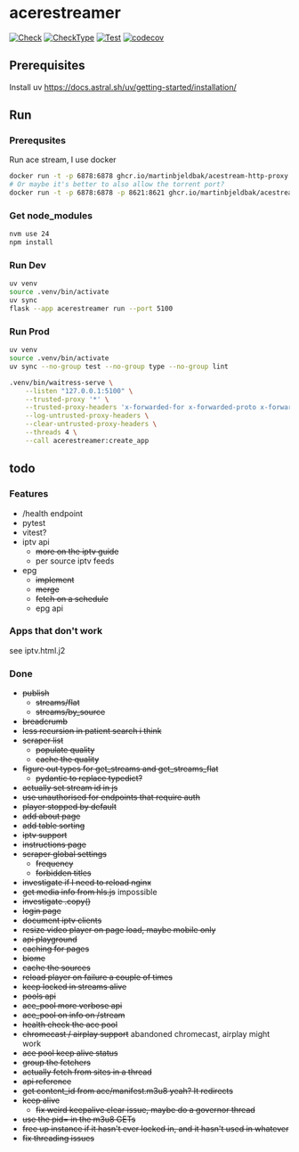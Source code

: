 # acerestreamer

[![Check](https://github.com/kism/AceReStreamer/actions/workflows/check.yml/badge.svg)](https://github.com/kism/AceReStreamer/actions/workflows/check.yml)
[![CheckType](https://github.com/kism/AceReStreamer/actions/workflows/check_types.yml/badge.svg)](https://github.com/kism/AceReStreamer/actions/workflows/check_types.yml)
[![Test](https://github.com/kism/AceReStreamer/actions/workflows/test.yml/badge.svg)](https://github.com/kism/AceReStreamer/actions/workflows/test.yml)
[![codecov](https://codecov.io/gh/kism/AceReStreamer/graph/badge.svg?token=FPGDA0ODT7)](https://codecov.io/gh/kism/AceReStreamer)

## Prerequisites

Install uv <https://docs.astral.sh/uv/getting-started/installation/>

## Run

### Prerequsites

Run ace stream, I use docker

```bash
docker run -t -p 6878:6878 ghcr.io/martinbjeldbak/acestream-http-proxy
# Or maybe it's better to also allow the torrent port?
docker run -t -p 6878:6878 -p 8621:8621 ghcr.io/martinbjeldbak/acestream-http-proxy
```

### Get node_modules

```bash
nvm use 24
npm install
```

### Run Dev

```bash
uv venv
source .venv/bin/activate
uv sync
flask --app acerestreamer run --port 5100
```

### Run Prod

```bash
uv venv
source .venv/bin/activate
uv sync --no-group test --no-group type --no-group lint

.venv/bin/waitress-serve \
    --listen "127.0.0.1:5100" \
    --trusted-proxy '*' \
    --trusted-proxy-headers 'x-forwarded-for x-forwarded-proto x-forwarded-port' \
    --log-untrusted-proxy-headers \
    --clear-untrusted-proxy-headers \
    --threads 4 \
    --call acerestreamer:create_app
```

## todo

### Features

- /health endpoint
- pytest
- vitest?
- iptv api
  - ~~more on the iptv guide~~
  - per source iptv feeds
- epg
  - ~~implement~~
  - ~~merge~~
  - ~~fetch on a schedule~~
  - epg api

### Apps that don't work

see iptv.html.j2

### Done

- ~~publish~~
  - ~~streams/flat~~
  - ~~streams/by_source~~
- ~~breadcrumb~~
- ~~less recursion in patient search i think~~
- ~~scraper list~~
  - ~~populate quality~~
  - ~~cache the quality~~
- ~~figure out types for get_streams and get_streams_flat~~
  - ~~pydantic to replace typedict?~~
- ~~actually set stream id in js~~
- ~~use unauthorised for endpoints that require auth~~
- ~~player stopped by default~~
- ~~add about page~~
- ~~add table sorting~~
- ~~iptv support~~
- ~~instructions page~~
- ~~scraper global settings~~
  - ~~frequency~~
  - ~~forbidden titles~~
- ~~investigate if I need to reload nginx~~
- ~~get media info from hls.js~~ impossible
- ~~investigate .copy()~~
- ~~login page~~
- ~~document iptv clients~~
- ~~resize video player on page load, maybe mobile only~~
- ~~api playground~~
- ~~caching for pages~~
- ~~biome~~
- ~~cache the sources~~
- ~~reload player on failure a couple of times~~
- ~~keep locked in streams alive~~
- ~~pools api~~
- ~~ace_pool more verbose api~~
- ~~ace_pool on info on /stream~~
- ~~health check the ace pool~~
- ~~chromecast / airplay support~~ abandoned chromecast, airplay might work
- ~~ace pool keep alive status~~
- ~~group the fetchers~~
- ~~actually fetch from sites in a thread~~
- ~~api reference~~
- ~~get content_id from ace/manifest.m3u8 yeah? It redirects~~
- ~~keep alive~~
  - ~~fix weird keepalive clear issue, maybe do a governor thread~~
- ~~use the pid= in the m3u8 GETs~~
- ~~free up instance if it hasn't ever locked in, and it hasn't used in whatever~~
- ~~fix threading issues~~
